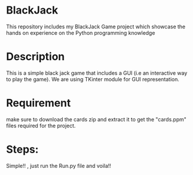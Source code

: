 # BlackJack


This repository includes my BlackJack Game project which showcase the hands on experience on the Python programming knowledge


# Description

This is a simple black jack game that includes a GUI (i.e an interactive way to play the game). We are using TKinter module for GUI representation.

# Requirement

make sure to download the cards zip and extract it to get the "cards.ppm" files required for the project.

# Steps:

Simple!! , just run the Run.py file and voila!!
